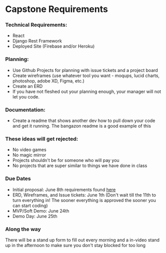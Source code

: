 # Capstone Requirements

### Technical Requirements:
- React
- Django Rest Framework
- Deployed Site (Firebase and/or Heroku)

### Planning:
- Use Github Projects for planning with issue tickets and a project board
- Create wireframes (use whatever tool you want - moqups, lucid charts, photoshop, adobe XD, Figma, etc.)
- Create an ERD
- If you have not fleshed out your planning enough, your manager will not let you code.

### Documentation:
- Create a readme that shows another dev how to pull down your code and get it running. The bangazon readme is a good example of this

### These ideas will get rejected:
- No video games
- No magic mirror
- Projects shouldn't be for someone who will pay you
- No projects that are super similar to things we have done in class


### Due Dates
- Initial proposal: June 8th requirements found [here](https://github.com/nss-day-cohort-46/CAPSTONE-INFORMATION/blob/main/02-initial-capstone-proposals.md)
- ERD, Wireframes, and Issue tickets: June 1th (Don't wait till the 11th to turn everything in! The sooner everything is approved the sooner you can start coding) 
- MVP/Soft Demo: June 24th
- Demo Day: June 25th 

### Along the way
There will be a stand up form to fill out every morning and a in-video stand up in the afternoon to make sure you don't stay blocked for too long
